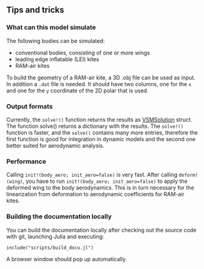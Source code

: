 ## Tips and tricks

### What can this model simulate
The following bodies can be simulated:

- conventional bodies, consisting of one or more wings
- leading edge inflatable (LEI) kites
- RAM-air kites

To build the geometry of a RAM-air kite, a 3D .obj file can be used as input. In addition a `.dat` file is needed.
It should have two columns, one for the `x` and one for the `y` coordinate of the 2D polar that is used.

### Output formats
Currently, the `solve!()` function returns the results as [VSMSolution](@ref) struct. The function solve() returns a
dictionary with the results. The `solve!()` function is faster, and the `solve()` contains many more entries, therefore
the first function is good for integration in dynamic models and the second one better suited for aerodynamic analysis.

### Performance
Calling `init!(body_aero; init_aero=false)` is very fast. After calling `deform!(wing)`, you have to run `init!(body_aero; init_aero=false)` to apply the deformed wing to the body aerodynamics. This is in turn necessary for the linearization from deformation to aerodynamic coefficients for RAM-air kites.

### Building the documentation locally
You can build the documentation locally after checking out the source code with git, launching Julia and executing:
```
include("scripts/build_docu.jl")
```
A browser window should pop up automatically.